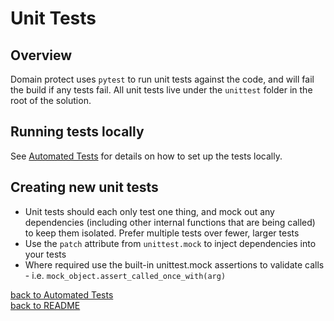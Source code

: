 # Unit Tests

## Overview

Domain protect uses `pytest` to run unit tests against the code, and will fail the build if any tests fail.  All unit tests live under the `unittest` folder in the root of the solution.

## Running tests locally

See [Automated Tests](automated-tests.md) for details on how to set up the tests locally.

## Creating new unit tests

* Unit tests should each only test one thing, and mock out any dependencies (including other internal functions that are being called) to keep them isolated.  Prefer multiple tests over fewer, larger tests
* Use the `patch` attribute from `unittest.mock` to inject dependencies into your tests
* Where required use the built-in unittest.mock assertions to validate calls - i.e. `mock_object.assert_called_once_with(arg)`


[back to Automated Tests](automated-tests.md)  
[back to README](../README.md)
